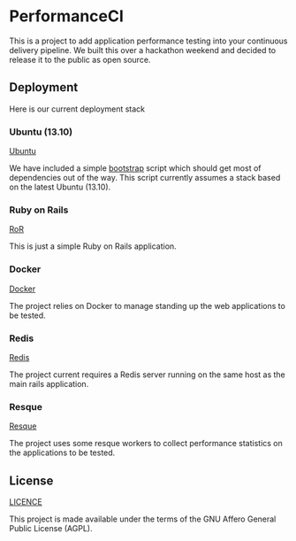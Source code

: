 # PerformanceCI

This is a project to add application performance testing into your continuous
delivery pipeline. We built this over a hackathon weekend and decided to release
it to the public as open source.

## Deployment

Here is our current deployment stack

### Ubuntu (13.10)

[Ubuntu](http://www.ubuntu.com/)

We have included a simple [bootstrap](scripts/bootstrap.sh) script
which should get most of dependencies out of the way. This script currently
assumes a stack based on the latest Ubuntu (13.10).

### Ruby on Rails

[RoR](http://rubyonrails.org/)

This is just a simple Ruby on Rails application.

### Docker

[Docker](https://www.docker.io/)

The project relies on Docker to manage standing up the web applications to be
tested.

### Redis

[Redis](http://redis.io/)

The project current requires a Redis server running on the same host as the
main rails application.

### Resque

[Resque](https://github.com/resque/resque)

The project uses some resque workers to collect performance statistics on the
applications to be tested.

## License

[LICENCE](LICENSE)

This project is made available under the terms of the GNU Affero General Public
License (AGPL).
